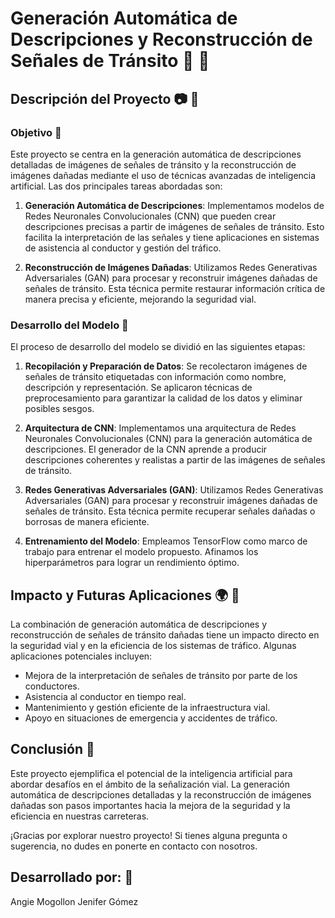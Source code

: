 # Generación Automática de Descripciones y Reconstrucción de Señales de Tránsito :red_car: :vertical_traffic_light:

## Descripción del Proyecto :camera: :construction:

### Objetivo :dart:

Este proyecto se centra en la generación automática de descripciones detalladas de imágenes de señales de tránsito y la reconstrucción de imágenes dañadas mediante el uso de técnicas avanzadas de inteligencia artificial. Las dos principales tareas abordadas son:

1. **Generación Automática de Descripciones**: Implementamos modelos de Redes Neuronales Convolucionales (CNN) que pueden crear descripciones precisas a partir de imágenes de señales de tránsito. Esto facilita la interpretación de las señales y tiene aplicaciones en sistemas de asistencia al conductor y gestión del tráfico.

2. **Reconstrucción de Imágenes Dañadas**: Utilizamos Redes Generativas Adversariales (GAN) para procesar y reconstruir imágenes dañadas de señales de tránsito. Esta técnica permite restaurar información crítica de manera precisa y eficiente, mejorando la seguridad vial.

### Desarrollo del Modelo :hammer:

El proceso de desarrollo del modelo se dividió en las siguientes etapas:

1. **Recopilación y Preparación de Datos**: Se recolectaron imágenes de señales de tránsito etiquetadas con información como nombre, descripción y representación. Se aplicaron técnicas de preprocesamiento para garantizar la calidad de los datos y eliminar posibles sesgos.

2. **Arquitectura de CNN**: Implementamos una arquitectura de Redes Neuronales Convolucionales (CNN) para la generación automática de descripciones. El generador de la CNN aprende a producir descripciones coherentes y realistas a partir de las imágenes de señales de tránsito.

3. **Redes Generativas Adversariales (GAN)**: Utilizamos Redes Generativas Adversariales (GAN) para procesar y reconstruir imágenes dañadas de señales de tránsito. Esta técnica permite recuperar señales dañadas o borrosas de manera eficiente.

4. **Entrenamiento del Modelo**: Empleamos TensorFlow como marco de trabajo para entrenar el modelo propuesto. Afinamos los hiperparámetros para lograr un rendimiento óptimo.

## Impacto y Futuras Aplicaciones :earth_africa: :rocket:

La combinación de generación automática de descripciones y reconstrucción de señales de tránsito dañadas tiene un impacto directo en la seguridad vial y en la eficiencia de los sistemas de tráfico. Algunas aplicaciones potenciales incluyen:

- Mejora de la interpretación de señales de tránsito por parte de los conductores.
- Asistencia al conductor en tiempo real.
- Mantenimiento y gestión eficiente de la infraestructura vial.
- Apoyo en situaciones de emergencia y accidentes de tráfico.

## Conclusión :checkered_flag:

Este proyecto ejemplifica el potencial de la inteligencia artificial para abordar desafíos en el ámbito de la señalización vial. La generación automática de descripciones detalladas y la reconstrucción de imágenes dañadas son pasos importantes hacia la mejora de la seguridad y la eficiencia en nuestras carreteras.

¡Gracias por explorar nuestro proyecto! Si tienes alguna pregunta o sugerencia, no dudes en ponerte en contacto con nosotros.

## Desarrollado por: :bookmark_tabs:
Angie Mogollon
Jenifer Gómez

